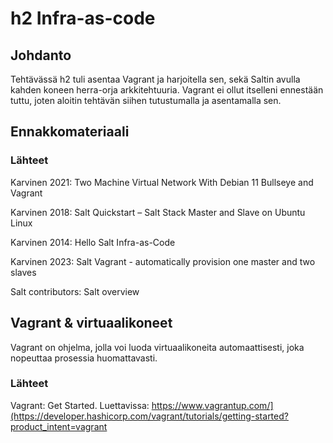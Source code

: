 # h2 Infra-as-code

## Johdanto

Tehtävässä h2 tuli asentaa Vagrant ja harjoitella sen, sekä Saltin avulla kahden koneen herra-orja arkkitehtuuria. Vagrant ei ollut itselleni ennestään tuttu, joten aloitin tehtävän siihen tutustumalla ja asentamalla sen.

## Ennakkomateriaali

### Lähteet

Karvinen 2021: Two Machine Virtual Network With Debian 11 Bullseye and Vagrant

Karvinen 2018: Salt Quickstart – Salt Stack Master and Slave on Ubuntu Linux

Karvinen 2014: Hello Salt Infra-as-Code

Karvinen 2023: Salt Vagrant - automatically provision one master and two slaves

Salt contributors: Salt overview

## Vagrant & virtuaalikoneet

Vagrant on ohjelma, jolla voi luoda virtuaalikoneita automaattisesti, joka nopeuttaa prosessia huomattavasti.

### Lähteet

Vagrant: Get Started. Luettavissa: https://www.vagrantup.com/](https://developer.hashicorp.com/vagrant/tutorials/getting-started?product_intent=vagrant
